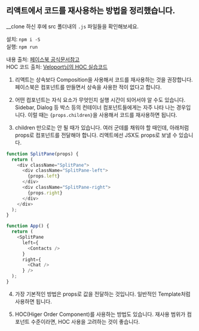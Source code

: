 ## 리액트에서 코드를 재사용하는 방법을 정리했습니다.

__clone 하신 후에 src 폴더내의 `.js` 파일들을 확인해보세요.

설치: `npm i -S`
<br />
실행: `npm run`

내용 출처: [페이스북 공식문서참고](https://reactjs.org/docs/composition-vs-inheritance.html)
<br />
HOC 코드 출처: [Veloport님의 HOC 실습코드](https://codesandbox.io/s/p793mnqyzx)

1. 리액트는 상속보다 Composition을 사용해서 코드를 재사용하는 것을 권장합니다. 페이스북은 컴포넌트를 만들면서 상속을 사용한 적이 없다고 합니다. 

2. 어떤 컴포넌트는 자식 요소가 무엇인지 실행 시간이 되어서야 알 수도 있습니다. Sidebar, Dialog 등 박스 등의 컨테이너 컴포넌트들에게는 자주 나타 나는 경우입니다. 이럴 때는 `{props.children}`을 사용해서 코드를 재사용하면 됩니다.

3. children 만으로는 안 될 때가 있습니다. 여러 군데를 채워야 할 때인데, 아래처럼 props로 컴포넌트를 전달해야 합니다. 리액트에선 JSX도 props로 보낼 수 있습니다.
```js
function SplitPane(props) {
  return (
    <div className="SplitPane">
      <div className="SplitPane-left">
        {props.left}
      </div>
      <div className="SplitPane-right">
        {props.right}
      </div>
    </div>
  );
}

function App() {
  return (
    <SplitPane
      left={
        <Contacts />
      }
      right={
        <Chat />
      } />
  );
}
```

4. 가장 기본적인 방법은 props로 값을 전달하는 것입니다. 일반적인 Template처럼 사용하면 됩니다.

5. HOC(Higer Order Component)를 사용하는 방법도 있습니다. 재사용 범위가 컴포넌트 수준이라면, HOC 사용을 고려하는 것이 좋습니다.
